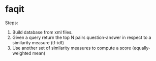 faqit
=====

Steps:

1. Build database from xml files.
2. Given a query return the top N pairs question-answer in respect to a similarity measure (tf-idf)
3. Use another set of similarity measures to compute a score (equally-weighted mean)
